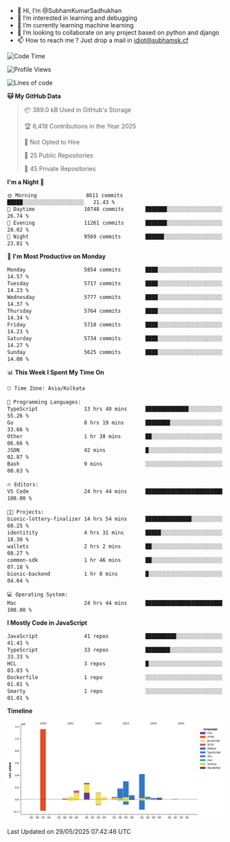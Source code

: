 - 👋 Hi, I’m @SubhamKumarSadhukhan
- 👀 I’m interested in learning and debugging
- 🌱 I’m currently learning machine learning
- 💞️ I’m looking to collaborate on any project based on python and django
- 📫 How to reach me ?
      Just drop a mail in idiot@subhamsk.cf

<!---
SubhamKumarSadhukhan/SubhamKumarSadhukhan is a ✨ special ✨ repository because its `README.md` (this file) appears on your GitHub profile.
You can click the Preview link to take a look at your changes.
--->


<!--START_SECTION:waka-->
![Code Time](http://img.shields.io/badge/Code%20Time-2%2C934%20hrs%2040%20mins-blue)

![Profile Views](http://img.shields.io/badge/Profile%20Views-1-blue)

![Lines of code](https://img.shields.io/badge/From%20Hello%20World%20I%27ve%20Written-2.9%20million%20lines%20of%20code-blue)

**🐱 My GitHub Data** 

> 📦 389.0 kB Used in GitHub's Storage 
 > 
> 🏆 6,418 Contributions in the Year 2025
 > 
> 🚫 Not Opted to Hire
 > 
> 📜 25 Public Repositories 
 > 
> 🔑 45 Private Repositories 
 > 
**I'm a Night 🦉** 

```text
🌞 Morning                8611 commits        █████░░░░░░░░░░░░░░░░░░░░   21.43 % 
🌆 Daytime                10748 commits       ███████░░░░░░░░░░░░░░░░░░   26.74 % 
🌃 Evening                11261 commits       ███████░░░░░░░░░░░░░░░░░░   28.02 % 
🌙 Night                  9569 commits        ██████░░░░░░░░░░░░░░░░░░░   23.81 % 
```
📅 **I'm Most Productive on Monday** 

```text
Monday                   5854 commits        ████░░░░░░░░░░░░░░░░░░░░░   14.57 % 
Tuesday                  5717 commits        ████░░░░░░░░░░░░░░░░░░░░░   14.23 % 
Wednesday                5777 commits        ████░░░░░░░░░░░░░░░░░░░░░   14.37 % 
Thursday                 5764 commits        ████░░░░░░░░░░░░░░░░░░░░░   14.34 % 
Friday                   5718 commits        ████░░░░░░░░░░░░░░░░░░░░░   14.23 % 
Saturday                 5734 commits        ████░░░░░░░░░░░░░░░░░░░░░   14.27 % 
Sunday                   5625 commits        ████░░░░░░░░░░░░░░░░░░░░░   14.00 % 
```


📊 **This Week I Spent My Time On** 

```text
🕑︎ Time Zone: Asia/Kolkata

💬 Programming Languages: 
TypeScript               13 hrs 40 mins      ██████████████░░░░░░░░░░░   55.26 % 
Go                       8 hrs 19 mins       ████████░░░░░░░░░░░░░░░░░   33.66 % 
Other                    1 hr 38 mins        ██░░░░░░░░░░░░░░░░░░░░░░░   06.66 % 
JSON                     42 mins             █░░░░░░░░░░░░░░░░░░░░░░░░   02.87 % 
Bash                     9 mins              ░░░░░░░░░░░░░░░░░░░░░░░░░   00.63 % 

🔥 Editors: 
VS Code                  24 hrs 44 mins      █████████████████████████   100.00 % 

🐱‍💻 Projects: 
bionic-lottery-finalizer 14 hrs 54 mins      ███████████████░░░░░░░░░░   60.25 % 
identitity               4 hrs 31 mins       █████░░░░░░░░░░░░░░░░░░░░   18.30 % 
wallets                  2 hrs 2 mins        ██░░░░░░░░░░░░░░░░░░░░░░░   08.27 % 
common-sdk               1 hr 46 mins        ██░░░░░░░░░░░░░░░░░░░░░░░   07.18 % 
bionic-backend           1 hr 8 mins         █░░░░░░░░░░░░░░░░░░░░░░░░   04.64 % 

💻 Operating System: 
Mac                      24 hrs 44 mins      █████████████████████████   100.00 % 
```

**I Mostly Code in JavaScript** 

```text
JavaScript               41 repos            ██████████░░░░░░░░░░░░░░░   41.41 % 
TypeScript               33 repos            ████████░░░░░░░░░░░░░░░░░   33.33 % 
HCL                      3 repos             █░░░░░░░░░░░░░░░░░░░░░░░░   03.03 % 
Dockerfile               1 repo              ░░░░░░░░░░░░░░░░░░░░░░░░░   01.01 % 
Smarty                   1 repo              ░░░░░░░░░░░░░░░░░░░░░░░░░   01.01 % 
```



**Timeline**

![Lines of Code chart](https://raw.githubusercontent.com/SubhamKumarSadhukhan/SubhamKumarSadhukhan/main/assets/bar_graph.png)


 Last Updated on 29/05/2025 07:42:46 UTC
<!--END_SECTION:waka-->
